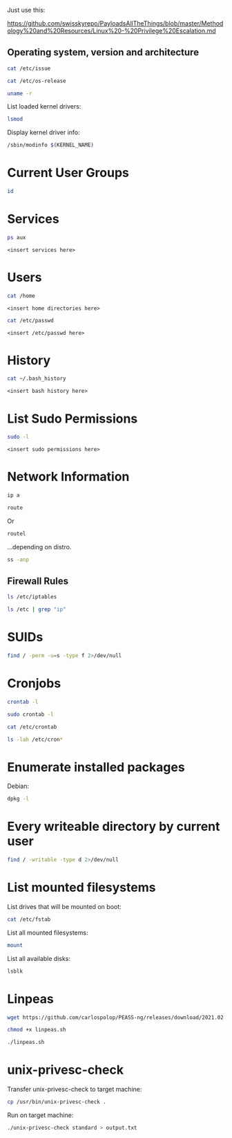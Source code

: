 Just use this: 

https://github.com/swisskyrepo/PayloadsAllTheThings/blob/master/Methodology%20and%20Resources/Linux%20-%20Privilege%20Escalation.md

## Operating system, version and architecture
```bash
cat /etc/issue
```
```bash
cat /etc/os-release
```
```bash
uname -r
```
List loaded kernel drivers:
```bash
lsmod
```
Display kernel driver info:
```bash
/sbin/modinfo $(KERNEL_NAME)
```
# Current User Groups
```bash
id
```
# Services
```bash
ps aux
```
```
<insert services here>
```
# Users
```bash
cat /home
```
```
<insert home directories here>
```
```bash
cat /etc/passwd
```
```
<insert /etc/passwd here>
```
# History
```bash
cat ~/.bash_history
```
```
<insert bash history here>
```
# List Sudo Permissions
```bash
sudo -l
```
```
<insert sudo permissions here>
```
# Network Information
```bash
ip a
```
```bash
route
```
Or
```bash
routel
```
...depending on distro.
```bash
ss -anp
```
## Firewall Rules
```bash
ls /etc/iptables
```
```bash
ls /etc | grep "ip"
```
# SUIDs
```bash
find / -perm -u=s -type f 2>/dev/null
```
# Cronjobs
```bash
crontab -l
```
```bash
sudo crontab -l
```
```bash
cat /etc/crontab
```
```bash
ls -lah /etc/cron*
```
# Enumerate installed packages
Debian:
```bash
dpkg -l
```
# Every writeable directory by current user
```bash
find / -writable -type d 2>/dev/null
```
# List mounted filesystems
List drives that will be mounted on boot:
```bash
cat /etc/fstab
```
List all mounted filesystems:
```bash
mount
```
List all available disks:
```bash
lsblk
```
# Linpeas
```bash
wget https://github.com/carlospolop/PEASS-ng/releases/download/2021.02.20/linpeas.sh
```
```bash
chmod +x linpeas.sh
```
```bash
./linpeas.sh
```
# unix-privesc-check
Transfer unix-privesc-check to target machine:
```bash
cp /usr/bin/unix-privesc-check .
```
Run on target machine:
```bash
./unix-privesc-check standard > output.txt
```
